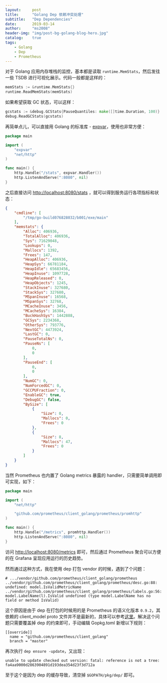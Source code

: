 ```yaml
---
layout:     post
title:      "Golang Dep 依赖冲突处理"
subtitle:   "Dep Dependencies"
date:       2019-03-14
author:     "ms2008"
header-img: "img/post-bg-golang-blog-hero.jpg"
catalog:    true
tags:
    - Golang
    - Dep
    - Prometheus
---
```


对于 Golang 应用内存堆栈的监控，基本都是读取 `runtime.MemStats`，然后发往一些 TSDB 进行可视化展示。代码一般都是这样的：

```go
memStats := &runtime.MemStats{}
runtime.ReadMemStats(memStats)
```

如果希望获取 GC 状态，可以这样：

```go
gcstats := &debug.GCStats{PauseQuantiles: make([]time.Duration, 100)}
debug.ReadGCStats(gcstats)
```

再简单点儿，可以直接用 Golang 的标准库 - [expvar][1]，使用也非常方便：

```go
package main

import (
	"expvar"
	"net/http"
)

func main() {
	http.Handle("/stats", expvar.Handler())
	http.ListenAndServe(":8080", nil)
}
```

之后直接访问 <http://localhost:8080/stats> ，就可以得到服务运行各项指标和状态：

```json
{
    "cmdline": [
        "/tmp/go-build076828032/b001/exe/main"
    ],
    "memstats": {
        "Alloc": 406936,
        "TotalAlloc": 406936,
        "Sys": 71629048,
        "Lookups": 0,
        "Mallocs": 1392,
        "Frees": 147,
        "HeapAlloc": 406936,
        "HeapSys": 66781184,
        "HeapIdle": 65683456,
        "HeapInuse": 1097728,
        "HeapReleased": 0,
        "HeapObjects": 1245,
        "StackInuse": 327680,
        "StackSys": 327680,
        "MSpanInuse": 16568,
        "MSpanSys": 32768,
        "MCacheInuse": 3456,
        "MCacheSys": 16384,
        "BuckHashSys": 1442888,
        "GCSys": 2234368,
        "OtherSys": 793776,
        "NextGC": 4473924,
        "LastGC": 0,
        "PauseTotalNs": 0,
        "PauseNs": [
            0,
            0
        ],
        "PauseEnd": [
            0,
            0
        ],
        "NumGC": 0,
        "NumForcedGC": 0,
        "GCCPUFraction": 0,
        "EnableGC": true,
        "DebugGC": false,
        "BySize": [
            {
                "Size": 0,
                "Mallocs": 0,
                "Frees": 0
            },
            {
                "Size": 8,
                "Mallocs": 47,
                "Frees": 0
            }
        ]
    }
}
```

当然 Prometheus 也内置了 Golang metrics 暴露的 handler，只需要简单调用即可实现，如下：

```go
package main

import (
	"net/http"

	"github.com/prometheus/client_golang/prometheus/promhttp"
)

func main() {
	http.Handle("/metrics", promhttp.Handler())
	http.ListenAndServe(":8080", nil)
}
```

访问 <http://localhost:8080/metrics> 即可，然后通过 Prometheus 聚合可以方便的在 Grafana 呈现应用运行的历史趋势。

然而通过这种方式，我在使用 dep 打包 vendor 的时候，遇到了个问题：

```
# .../vendor/github.com/prometheus/client_golang/prometheus
../vendor/github.com/prometheus/client_golang/prometheus/desc.go:88: undefined: model.IsValidMetricName
../vendor/github.com/prometheus/client_golang/prometheus/labels.go:56: model.LabelName(l).IsValid undefined (type model.LabelName has no field or method IsValid)
```

这个原因是由于 dep 在打包的时候用的是 Prometheus 的语义化版本 `0.9.2`，其依赖的 client_model proto 文件并不是最新的，具体可以参考[这里][2]。解决这个问题只需要覆盖掉 dep 的约束即可，手动编辑 Gopkg.toml 新增以下规则：

```
[[override]]
  name = "github.com/prometheus/client_golang"
  branch = "master"
```

再次执行 `dep ensure -update`，又出现：

```
unable to update checked out version: fatal: reference is not a tree: fa4aa9000d2863904891d193dea354d23f3d712a
```

至于这个是因为 dep 的缓存导致，清空掉 `$GOPATH/pkg/dep/` 即可。

[1]: http://docs.studygolang.com/pkg/expvar/
[2]: https://github.com/prometheus/client_golang/issues/353
